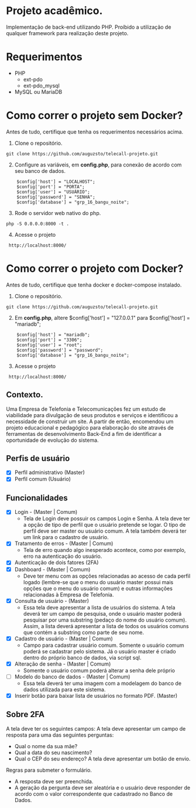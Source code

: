 # Projeto acadêmico.

Implementação de back-end utilizando PHP. Proíbido a utilização de qualquer framework para realização deste projeto.

# Requerimentos
- PHP
    - ext-pdo
    - ext-pdo_mysql
- MySQL ou MariaDB

# Como correr o projeto sem Docker?
Antes de tudo, certifique que tenha os requerimentos necessários acima.
1. Clone o repositório.
```
git clone https://github.com/auguzsto/telecall-projeto.git
```
2. Configure as variáveis, em **config.php**, para conexão de acordo com seu banco de dados.
```
    $config['host'] = "LOCALHOST";
    $config['port'] = "PORTA";
    $config['user'] = "USUÁRIO";
    $config['password'] = "SENHA";
    $config['database'] = "grp_16_bangu_noite";

```
3. Rode o servidor web nativo do php.
```
php -S 0.0.0.0:8000 -t .
```
4. Acesse o projeto
```
 http://localhost:8000/
```
# Como correr o projeto com Docker?
Antes de tudo, certifique que tenha docker e docker-compose instalado.
1. Clone o repositório.
```
git clone https://github.com/auguzsto/telecall-projeto.git
```
2. Em **config.php**, altere $config['host'] = "127.0.0.1" para $config['host'] = "mariadb";
```
    $config['host'] = "mariadb";
    $config['port'] = "3306";
    $config['user'] = "root";
    $config['password'] = "password";
    $config['database'] = "grp_16_bangu_noite";

```
3. Acesse o projeto
```
 http://localhost:8000/
```

## Contexto.
Uma Empresa de Telefonia e Telecomunicações fez um estudo de viabilidade para divulgação de seus
produtos e serviços e identificou a necessidade de construir um site.
A partir de então, encomendou um projeto educacional e pedagógico para elaboração do site através
de ferramentas de desenvolvimento Back-End a fim de identificar a oportunidade de evolução do
sistema.

## Perfis de usuário
- [x] Perfil administrativo (Master)
- [x] Perfil comum (Usuário)

## Funcionalidades
- [x] Login - (Master | Comum)
    - Tela de Login deve possuir os campos Login e
Senha. A tela deve ter a opção de tipo de
perfil que o usuário pretende se logar. O tipo
de perfil deve ser master ou usuário comum.
A tela também deverá ter um link para o
cadastro de usuário.
- [x] Tratamento de erros - (Master | Comum)
    - Tela de erro quando algo inesperado
acontece, como por exemplo, erro na
autenticação do usuário.
- [x] Autenticação de dois fatores (2FA)
- [x] Dashboard - (Master | Comum)
    - Deve ter menu com as opções relacionadas
ao acesso de cada perfil logado (lembre-se
que o menu do usuário master possui mais
opções que o menu do usuário comum) e
outras informações relacionadas à Empresa
de Telefonia.
- [x] Consulta de usuário - (Master)
    - Essa tela deve apresentar a lista de usuários
do sistema. A tela deverá ter um campo de
pesquisa, onde o usuário master poderá
pesquisar por uma substring (pedaço do
nome do usuário comum). Assim, a lista
deverá apresentar a lista de todos os
usuários comuns que contém a substring
como parte de seu nome.
- [x] Cadastro de usuário - (Master | Comum)
    - Campo para cadastrar usuário comum.
Somente o usuário comum poderá se
cadastrar pelo sistema. Já o usuário master é
criado dentro do próprio banco de dados, via
script sql.
- [x] Alteração de senha - (Master | Comum)
    - Somente o usuário comum poderá alterar a
senha dele próprio
- [ ] Modelo do banco de dados - (Master | Comum)
    - Essa tela deverá ter uma imagem com a
modelagem do banco de dados utilizada para
este sistema.
- [x] Inserir botão para baixar lista de usuários no formato PDF. (Master)

## Sobre 2FA
A tela deve ter os seguintes campos:
A tela deve apresentar um campo de resposta para uma das seguintes perguntas:

- Qual o nome da sua mãe?
- Qual a data do seu nascimento?
- Qual o CEP do seu endereço?
A tela deve apresentar um botão de envio.

Regras para submeter o formulário.
- A resposta deve ser preenchida.
- A geração da pergunta deve ser aleatória e o usuário deve responder de acordo com o valor
correspondente que cadastrado no Banco de Dados.
